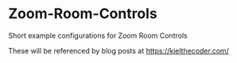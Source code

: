 # Zoom-Room-Controls
Short example configurations for Zoom Room Controls

These will be referenced by blog posts at https://kielthecoder.com/


